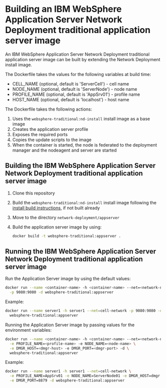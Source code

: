 # Building an IBM WebSphere Application Server Network Deployment traditional application server image

An IBM WebSphere Application Server Network Deployment traditional application server image can be built by extending the Network Deployment install image.

The Dockerfile takes the values for the following variables at build time:
* CELL_NAME (optional, default is 'ServerCell') - cell name
* NODE_NAME (optional, default is 'ServerNode') - node name
* PROFILE_NAME (optional, default is 'AppSrv01') - profile name
* HOST_NAME (optional, default is 'localhost') - host name

The Dockerfile takes the following actions:

1. Uses the `websphere-traditional:nd-install` install image as a base image
2. Creates the application server profile
3. Exposes the required ports
4. Copies the update scripts to the image
5. When the container is started, the node is federated to the deployment manager and the nodeagent and server are started

## Building the IBM WebSphere Application Server Network Deployment traditional application server image

1. Clone this repository
2. Build the `websphere-traditional:nd-install` install image following the [install build instructions](../install/README.md), if not built already
3. Move to the directory `network-deployment/appserver`
4. Build the application server image by using:

    ```bash
    docker build -t websphere-traditional:appserver .
    ```

## Running the IBM WebSphere Application Server Network Deployment traditional application server image

Run the Application Server image by using the default values:

```bash
docker run --name <container-name> -h <container-name> --net=<network-name> \
  -p 9080:9080 -d websphere-traditional:appserver
```

Example:

```bash
docker run --name server1 -h server1 --net=cell-network -p 9080:9080 -d \
  websphere-traditional:appserver
```

Running the Application Server image by passing values for the environment variables:

```bash
docker run --name <container-name> -h <container-name> --net=<network-name> \
  -e PROFILE_NAME=<profile-name> -e NODE_NAME=<node-name> \
  -e DMGR_HOST=<dmgr-host> -e DMGR_PORT=<dmgr-port> -d \
  websphere-traditional:appserver
```

Example:

```bash
docker run --name server1 -h server1 --net=cell-network \
  -e PROFILE_NAME=AppSrv01 -e NODE_NAME=ServerNode01 -e DMGR_HOST=dmgr \
  -e DMGR_PORT=8879 -d websphere-traditional:appserver
```
